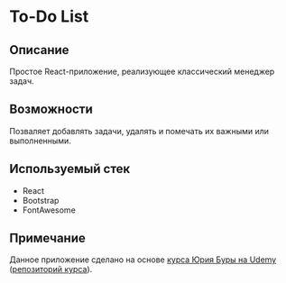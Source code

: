 # To-Do List

## Описание

Простое React-приложение, реализующее классический менеджер задач.

## Возможности

Позваляет добавлять задачи, удалять и помечать их важными или выполненными.

## Используемый стек

* React
* Bootstrap
* FontAwesome

## Примечание

Данное приложение сделано на основе
[курса Юрия Буры на Udemy](https://www.udemy.com/pro-react-redux/)
([репозиторий курса](https://github.com/Juriy/pro-react-redux)).
